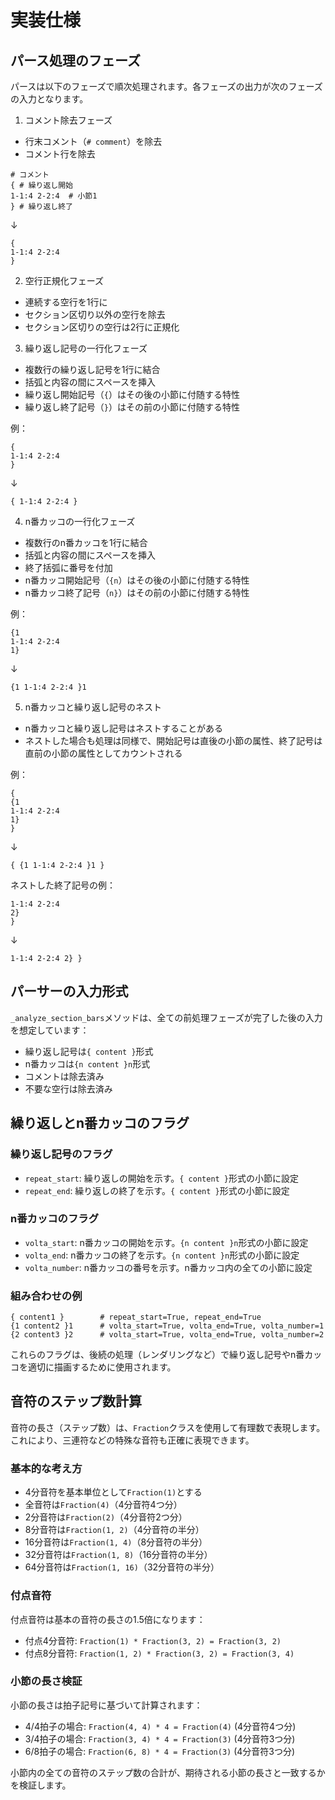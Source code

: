 # 実装仕様

## パース処理のフェーズ

パースは以下のフェーズで順次処理されます。各フェーズの出力が次のフェーズの入力となります。

1. コメント除去フェーズ
- 行末コメント（`# comment`）を除去
- コメント行を除去
```
# コメント
{ # 繰り返し開始
1-1:4 2-2:4  # 小節1
} # 繰り返し終了
```
↓
```
{
1-1:4 2-2:4
}
```

2. 空行正規化フェーズ
- 連続する空行を1行に
- セクション区切り以外の空行を除去
- セクション区切りの空行は2行に正規化

3. 繰り返し記号の一行化フェーズ
- 複数行の繰り返し記号を1行に結合
- 括弧と内容の間にスペースを挿入
- 繰り返し開始記号（`{`）はその後の小節に付随する特性
- 繰り返し終了記号（`}`）はその前の小節に付随する特性

例：
```
{
1-1:4 2-2:4
}
```
↓
```
{ 1-1:4 2-2:4 }
```

4. n番カッコの一行化フェーズ
- 複数行のn番カッコを1行に結合
- 括弧と内容の間にスペースを挿入
- 終了括弧に番号を付加
- n番カッコ開始記号（`{n`）はその後の小節に付随する特性
- n番カッコ終了記号（`n}`）はその前の小節に付随する特性


例：
```
{1
1-1:4 2-2:4
1}
```
↓
```
{1 1-1:4 2-2:4 }1
```

5. n番カッコと繰り返し記号のネスト
- n番カッコと繰り返し記号はネストすることがある
- ネストした場合も処理は同様で、開始記号は直後の小節の属性、終了記号は直前の小節の属性としてカウントされる

例：

```
{
{1
1-1:4 2-2:4
1}
}
```
↓
```
{ {1 1-1:4 2-2:4 }1 }
```

ネストした終了記号の例：

```
1-1:4 2-2:4
2}
}
```
↓
```
1-1:4 2-2:4 2} }
```


## パーサーの入力形式

`_analyze_section_bars`メソッドは、全ての前処理フェーズが完了した後の入力を想定しています：

- 繰り返し記号は`{ content }`形式
- n番カッコは`{n content }n`形式
- コメントは除去済み
- 不要な空行は除去済み

## 繰り返しとn番カッコのフラグ

### 繰り返し記号のフラグ
- `repeat_start`: 繰り返しの開始を示す。`{ content }`形式の小節に設定
- `repeat_end`: 繰り返しの終了を示す。`{ content }`形式の小節に設定

### n番カッコのフラグ
- `volta_start`: n番カッコの開始を示す。`{n content }n`形式の小節に設定
- `volta_end`: n番カッコの終了を示す。`{n content }n`形式の小節に設定
- `volta_number`: n番カッコの番号を示す。n番カッコ内の全ての小節に設定

### 組み合わせの例
```
{ content1 }        # repeat_start=True, repeat_end=True
{1 content2 }1      # volta_start=True, volta_end=True, volta_number=1
{2 content3 }2      # volta_start=True, volta_end=True, volta_number=2
```

これらのフラグは、後続の処理（レンダリングなど）で繰り返し記号やn番カッコを適切に描画するために使用されます。

## 音符のステップ数計算

音符の長さ（ステップ数）は、`Fraction`クラスを使用して有理数で表現します。これにより、三連符などの特殊な音符も正確に表現できます。

### 基本的な考え方
- 4分音符を基本単位として`Fraction(1)`とする
- 全音符は`Fraction(4)`（4分音符4つ分）
- 2分音符は`Fraction(2)`（4分音符2つ分）
- 8分音符は`Fraction(1, 2)`（4分音符の半分）
- 16分音符は`Fraction(1, 4)`（8分音符の半分）
- 32分音符は`Fraction(1, 8)`（16分音符の半分）
- 64分音符は`Fraction(1, 16)`（32分音符の半分）

### 付点音符
付点音符は基本の音符の長さの1.5倍になります：
- 付点4分音符: `Fraction(1) * Fraction(3, 2) = Fraction(3, 2)`
- 付点8分音符: `Fraction(1, 2) * Fraction(3, 2) = Fraction(3, 4)`

### 小節の長さ検証
小節の長さは拍子記号に基づいて計算されます：
- 4/4拍子の場合: `Fraction(4, 4) * 4 = Fraction(4)` (4分音符4つ分)
- 3/4拍子の場合: `Fraction(3, 4) * 4 = Fraction(3)` (4分音符3つ分)
- 6/8拍子の場合: `Fraction(6, 8) * 4 = Fraction(3)` (4分音符3つ分)

小節内の全ての音符のステップ数の合計が、期待される小節の長さと一致するかを検証します。 